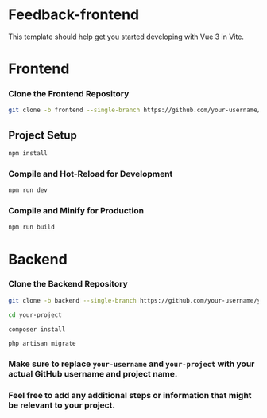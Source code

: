# Feedback-frontend

This template should help get you started developing with Vue 3 in Vite.

# Frontend

### Clone the Frontend Repository
```sh
git clone -b frontend --single-branch https://github.com/your-username/your-project.git
```

## Project Setup

```sh
npm install
```

### Compile and Hot-Reload for Development

```sh
npm run dev
```

### Compile and Minify for Production

```sh
npm run build
```

# Backend

### Clone the Backend Repository
```sh
git clone -b backend --single-branch https://github.com/your-username/your-project.git
```

```sh
cd your-project
```

```sh
composer install
```

```sh
php artisan migrate
```

### Make sure to replace `your-username` and `your-project` with your actual GitHub username and project name.

### Feel free to add any additional steps or information that might be relevant to your project.


